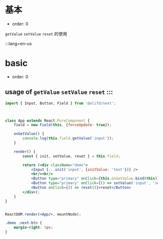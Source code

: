 # 基本

- order: 0

`getValue` `setValue` `reset` 的使用

:::lang=en-us
# basic

- order: 0

usage of `getValue` `setValue` `reset`
:::
---


````jsx
import { Input, Button, Field } from '@alifd/next';



class App extends React.PureComponent {
    field = new Field(this, {forceUpdate: true});

    onGetValue() {
        console.log(this.field.getValue('input'));
    }

    render() {
        const { init, setValue, reset } = this.field;

        return (<div className="demo">
            <Input {...init('input', {initValue: 'test'})} />
            <br/><br/>
            <Button type="primary" onClick={this.onGetValue.bind(this)}>getValue</Button>
            <Button type="primary" onClick={() => setValue('input', 'set me by click')}>setValue</Button>
            <Button onClick={() => reset()}>reset</Button>
        </div>);
    }
}


ReactDOM.render(<App/>, mountNode);

````

````css
.demo .next-btn {
    margin-right: 5px;
}
````
